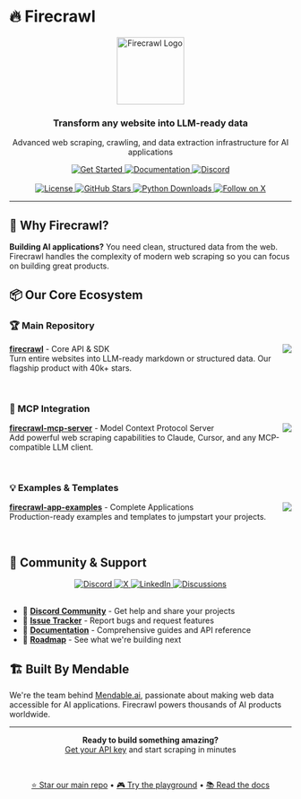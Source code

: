 # 🔥 Firecrawl

<div align="center">
  <img src="https://raw.githubusercontent.com/mendableai/firecrawl/main/img/firecrawl_logo.png" alt="Firecrawl Logo" height="120">
  
  <h3>Transform any website into LLM-ready data</h3>
  <p>Advanced web scraping, crawling, and data extraction infrastructure for AI applications</p>
  
  <a href="https://firecrawl.dev">
    <img src="https://img.shields.io/badge/🚀_Get_Started-FF6B35?style=for-the-badge" alt="Get Started">
  </a>
  <a href="https://docs.firecrawl.dev">
    <img src="https://img.shields.io/badge/📚_Documentation-4A90E2?style=for-the-badge" alt="Documentation">
  </a>
  <a href="https://discord.com/invite/gSmWdAkdwd">
    <img src="https://img.shields.io/badge/💬_Join_Discord-5865F2?style=for-the-badge" alt="Discord">
  </a>
</div>

<br>

<div align="center">
  <a href="https://github.com/mendableai/firecrawl/blob/main/LICENSE">
    <img src="https://img.shields.io/github/license/mendableai/firecrawl" alt="License">
  </a>
  <a href="https://github.com/mendableai/firecrawl/stargazers">
    <img src="https://img.shields.io/github/stars/mendableai/firecrawl?style=social" alt="GitHub Stars">
  </a>
  <a href="https://pepy.tech/project/firecrawl-py">
    <img src="https://static.pepy.tech/badge/firecrawl-py" alt="Python Downloads">
  </a>
  <a href="https://x.com/firecrawl_dev">
    <img src="https://img.shields.io/twitter/follow/firecrawl_dev?style=social" alt="Follow on X">
  </a>
</div>

---

## 🚀 Why Firecrawl?

**Building AI applications?** You need clean, structured data from the web. Firecrawl handles the complexity of modern web scraping so you can focus on building great products.

## 📦 Our Core Ecosystem

### 🏆 Main Repository
<a href="https://github.com/mendableai/firecrawl">
  <img align="right" src="https://github-readme-stats.vercel.app/api/pin/?username=mendableai&repo=firecrawl&theme=light" />
</a>

**[firecrawl](https://github.com/mendableai/firecrawl)** - Core API & SDK  
Turn entire websites into LLM-ready markdown or structured data. Our flagship product with 40k+ stars.

<br clear="right"/>

### 🤖 MCP Integration
<a href="https://github.com/mendableai/firecrawl-mcp-server">
  <img align="right" src="https://github-readme-stats.vercel.app/api/pin/?username=mendableai&repo=firecrawl-mcp-server&theme=light" />
</a>

**[firecrawl-mcp-server](https://github.com/mendableai/firecrawl-mcp-server)** - Model Context Protocol Server  
Add powerful web scraping capabilities to Claude, Cursor, and any MCP-compatible LLM client.

<br clear="right"/>

### 💡 Examples & Templates
<a href="https://github.com/mendableai/firecrawl-app-examples">
  <img align="right" src="https://github-readme-stats.vercel.app/api/pin/?username=mendableai&repo=firecrawl-app-examples&theme=light" />
</a>

**[firecrawl-app-examples](https://github.com/mendableai/firecrawl-app-examples)** - Complete Applications  
Production-ready examples and templates to jumpstart your projects.

<br clear="right"/>

## 🌟 Community & Support

<div align="center">
  <a href="https://discord.com/invite/gSmWdAkdwd">
    <img src="https://img.shields.io/badge/Discord-5865F2?style=for-the-badge&logo=discord&logoColor=white" alt="Discord">
  </a>
  <a href="https://x.com/firecrawl_dev">
    <img src="https://img.shields.io/badge/X-000000?style=for-the-badge&logo=x&logoColor=white" alt="X">
  </a>
  <a href="https://www.linkedin.com/company/104100957/">
    <img src="https://img.shields.io/badge/LinkedIn-0077B5?style=for-the-badge&logo=linkedin&logoColor=white" alt="LinkedIn">
  </a>
  <a href="https://github.com/mendableai/firecrawl/discussions">
    <img src="https://img.shields.io/badge/GitHub_Discussions-181717?style=for-the-badge&logo=github&logoColor=white" alt="Discussions">
  </a>
</div>

<br>

- 💬 **[Discord Community](https://discord.com/invite/gSmWdAkdwd)** - Get help and share your projects
- 🐛 **[Issue Tracker](https://github.com/mendableai/firecrawl/issues)** - Report bugs and request features
- 📖 **[Documentation](https://docs.firecrawl.dev)** - Comprehensive guides and API reference
- 🎯 **[Roadmap](https://github.com/mendableai/firecrawl/projects)** - See what we're building next

## 🏗️ Built By Mendable

We're the team behind [Mendable.ai](https://mendable.ai), passionate about making web data accessible for AI applications. Firecrawl powers thousands of AI products worldwide.

---

<div align="center">
  <p>
    <strong>Ready to build something amazing?</strong><br>
    <a href="https://firecrawl.dev">Get your API key</a> and start scraping in minutes
  </p>
  
  <br>
  
  <a href="https://github.com/mendableai/firecrawl">⭐ Star our main repo</a> • 
  <a href="https://firecrawl.dev/playground">🎮 Try the playground</a> • 
  <a href="https://docs.firecrawl.dev">📚 Read the docs</a>
</div>
